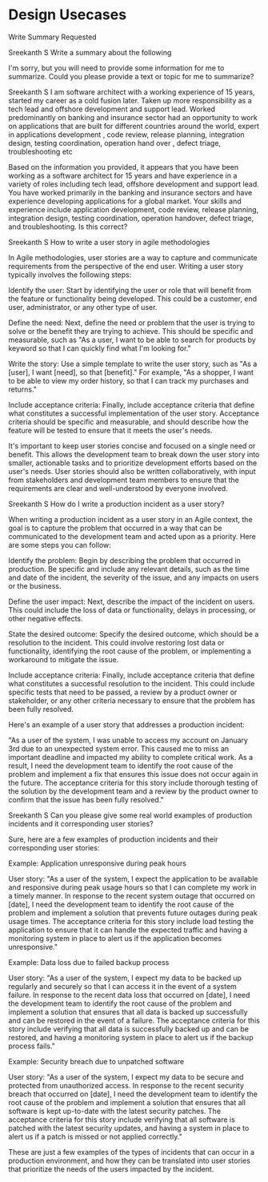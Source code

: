 # Design Usecases

Write Summary Requested


Sreekanth S
Write a summary about the following

I'm sorry, but you will need to provide some information for me to summarize. Could you please provide a text or topic for me to summarize?




Sreekanth S
I am software architect with a working experience of 15 years, started my career as a cold fusion later. Taken up more responsibility as a tech lead and offshore development and support lead. Worked predominantly on banking and insurance sector had an opportunity to work on applications that are built for different countries around the world, expert in applications development , code review, release planning, integration design, testing coordination, operation hand over , defect triage, troubleshooting etc

Based on the information you provided, it appears that you have been working as a software architect for 15 years and have experience in a variety of roles including tech lead, offshore development and support lead. You have worked primarily in the banking and insurance sectors and have experience developing applications for a global market. Your skills and experience include application development, code review, release planning, integration design, testing coordination, operation handover, defect triage, and troubleshooting. Is this correct?




Sreekanth S
How to write a user story in agile methodologies 

In Agile methodologies, user stories are a way to capture and communicate requirements from the perspective of the end user. Writing a user story typically involves the following steps:

Identify the user: Start by identifying the user or role that will benefit from the feature or functionality being developed. This could be a customer, end user, administrator, or any other type of user.

Define the need: Next, define the need or problem that the user is trying to solve or the benefit they are trying to achieve. This should be specific and measurable, such as "As a user, I want to be able to search for products by keyword so that I can quickly find what I'm looking for."

Write the story: Use a simple template to write the user story, such as "As a [user], I want [need], so that [benefit]." For example, "As a shopper, I want to be able to view my order history, so that I can track my purchases and returns."

Include acceptance criteria: Finally, include acceptance criteria that define what constitutes a successful implementation of the user story. Acceptance criteria should be specific and measurable, and should describe how the feature will be tested to ensure that it meets the user's needs.

It's important to keep user stories concise and focused on a single need or benefit. This allows the development team to break down the user story into smaller, actionable tasks and to prioritize development efforts based on the user's needs. User stories should also be written collaboratively, with input from stakeholders and development team members to ensure that the requirements are clear and well-understood by everyone involved.




Sreekanth S
How do I write a production incident as a user story?

When writing a production incident as a user story in an Agile context, the goal is to capture the problem that occurred in a way that can be communicated to the development team and acted upon as a priority. Here are some steps you can follow:

Identify the problem: Begin by describing the problem that occurred in production. Be specific and include any relevant details, such as the time and date of the incident, the severity of the issue, and any impacts on users or the business.

Define the user impact: Next, describe the impact of the incident on users. This could include the loss of data or functionality, delays in processing, or other negative effects.

State the desired outcome: Specify the desired outcome, which should be a resolution to the incident. This could involve restoring lost data or functionality, identifying the root cause of the problem, or implementing a workaround to mitigate the issue.

Include acceptance criteria: Finally, include acceptance criteria that define what constitutes a successful resolution to the incident. This could include specific tests that need to be passed, a review by a product owner or stakeholder, or any other criteria necessary to ensure that the problem has been fully resolved.

Here's an example of a user story that addresses a production incident:

"As a user of the system, I was unable to access my account on January 3rd due to an unexpected system error. This caused me to miss an important deadline and impacted my ability to complete critical work. As a result, I need the development team to identify the root cause of the problem and implement a fix that ensures this issue does not occur again in the future. The acceptance criteria for this story include thorough testing of the solution by the development team and a review by the product owner to confirm that the issue has been fully resolved."




Sreekanth S
Can you please give some real world examples of production incidents and it corresponding user stories?

Sure, here are a few examples of production incidents and their corresponding user stories:

Example: Application unresponsive during peak hours

User story: "As a user of the system, I expect the application to be available and responsive during peak usage hours so that I can complete my work in a timely manner. In response to the recent system outage that occurred on [date], I need the development team to identify the root cause of the problem and implement a solution that prevents future outages during peak usage times. The acceptance criteria for this story include load testing the application to ensure that it can handle the expected traffic and having a monitoring system in place to alert us if the application becomes unresponsive."

Example: Data loss due to failed backup process

User story: "As a user of the system, I expect my data to be backed up regularly and securely so that I can access it in the event of a system failure. In response to the recent data loss that occurred on [date], I need the development team to identify the root cause of the problem and implement a solution that ensures that all data is backed up successfully and can be restored in the event of a failure. The acceptance criteria for this story include verifying that all data is successfully backed up and can be restored, and having a monitoring system in place to alert us if the backup process fails."

Example: Security breach due to unpatched software

User story: "As a user of the system, I expect my data to be secure and protected from unauthorized access. In response to the recent security breach that occurred on [date], I need the development team to identify the root cause of the problem and implement a solution that ensures that all software is kept up-to-date with the latest security patches. The acceptance criteria for this story include verifying that all software is patched with the latest security updates, and having a system in place to alert us if a patch is missed or not applied correctly."

These are just a few examples of the types of incidents that can occur in a production environment, and how they can be translated into user stories that prioritize the needs of the users impacted by the incident.
